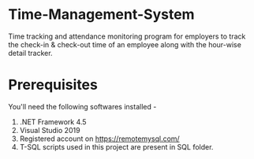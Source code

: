 # Time-Management-System
Time tracking and attendance monitoring program for employers to track the check-in &amp; check-out time of an employee along with the hour-wise detail tracker.

# Prerequisites
You'll need the following softwares installed - 
  1. .NET Framework 4.5
  2. Visual Studio 2019
  3. Registered account on https://remotemysql.com/
  4. T-SQL scripts used in this project are present in SQL folder.
